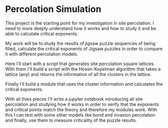 # Percolation Simulation

This project is the starting point for my investigation in site percolation.
I need to more deeply understand how it works and how to study it and be able to
calculate critical exponents.

My work will be to study the results of jigsaw puzzle sequences of being filled,
calculate the critical exponents of Jigsaw puzzles in order to compare it with
different percolation models.

Here I'll start with a script that generates site percolation square lattices.
With them I'll build a script with the Hosen-Kopelman algorithm that takes
a lattice (any) and returns the information of all the clusters in the lattice.

Finally I'll build a module that uses the cluster information and calculates the
critical exponents.

With all thies pieces I'll write a jupyter notebook introducing all site percolation
and studying how it works in order to verify that the exponents and critical points
match the theory and therefore my modules work. With this I can test with some other
models like bond and invasion percolation and finally, use them to measure criticality
of the puzzle results.
